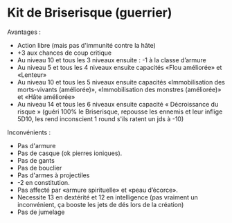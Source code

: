 # Kit de Briserisque (guerrier)

Avantages :
- Action libre (mais pas d'immunité contre la hâte)
- +3 aux chances de coup critique
- Au niveau 10 et tous les 3 niveaux ensuite : -1 à la classe d’armure
- Au niveau 5 et tous les 4 niveaux ensuite capacités «Flou améliorée» et «Lenteur» 
- Au niveau 10 et tous les 5 niveaux ensuite capacités «Immobilisation des morts-vivants (améliorée)», «Immobilisation des monstres (améliorée)» et «Hâte améliorée»
- Au niveau 14 et tous les 6 niveaux ensuite capacité « Décroissance du risque » (guéri 100% le Briserisque, repousse les ennemis et leur inflige 5D10, les rend inconscient 1 round s'ils ratent un jds à -10)

Inconvénients :
- Pas d'armure
- Pas de casque (ok pierres ioniques).
- Pas de gants
- Pas de bouclier
- Pas d'armes à projectiles
- -2 en constitution.
- Pas affecté par «armure spirituelle» et «peau d’écorce».
- Necessite 13 en dextérité et 12 en intelligence (pas vraiment un inconvénient, ça booste les jets de dés lors de la création)
- Pas de jumelage
